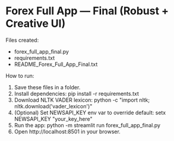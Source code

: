 Forex Full App — Final (Robust + Creative UI)
============================================

Files created:
- forex_full_app_final.py
- requirements.txt
- README_Forex_Full_App_Final.txt

How to run:
1) Save these files in a folder.
2) Install dependencies:
   pip install -r requirements.txt
3) Download NLTK VADER lexicon:
   python -c "import nltk; nltk.download('vader_lexicon')"
4) (Optional) Set NEWSAPI_KEY env var to override default:
   setx NEWSAPI_KEY "your_key_here"
5) Run the app:
   python -m streamlit run forex_full_app_final.py
6) Open http://localhost:8501 in your browser.

